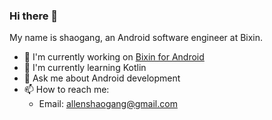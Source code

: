 ### Hi there 👋

My name is shaogang, an Android software engineer at Bixin.

- 🔭 I'm currently working on [Bixin for Android](https://www.bxapp.cn/)
- 🌱 I'm currently learning Kotlin
- 💬 Ask me about Android development
- 📫 How to reach me: 
  * Email: allenshaogang@gmail.com
  
